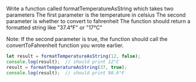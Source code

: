 Write a function called formatTemperatureAsString which takes two parameters
The first parameter is the temperature in celsius
The second parameter is whether to convert to fahrenheit
The function should return a formatted string like "37.4°F" or "17°C"

Note: If the second parameter is true, the function should call 
the convertToFahrenheit function you wrote earlier.

```js
let result = formatTemperatureAsString(12, false);
console.log(result);  // should print 12°C
result = formatTemperatureAsString(37, true);
console.log(result);  // should print 98.6°F
```

